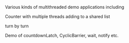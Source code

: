 Various kinds of multithreaded demo applications including

Counter with multiple threads adding to a shared list

turn by turn

Demo of countdownLatch, CyclicBarrier, wait, notify etc.

